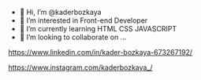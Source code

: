 - 👋 Hi, I’m @kaderbozkaya
- 👀 I’m interested in Front-end Developer
- 🌱 I’m currently learning HTML CSS JAVASCRIPT
- 💞️ I’m looking to collaborate on ...

<!---
kaderbozkaya/kaderbozkaya is a ✨ special ✨ repository because its `README.md` (this file) appears on your GitHub profile.
You can click the Preview link to take a look at your changes.
--->

https://www.linkedin.com/in/kader-bozkaya-673267192/

https://www.instagram.com/kaderbozkaya_/
